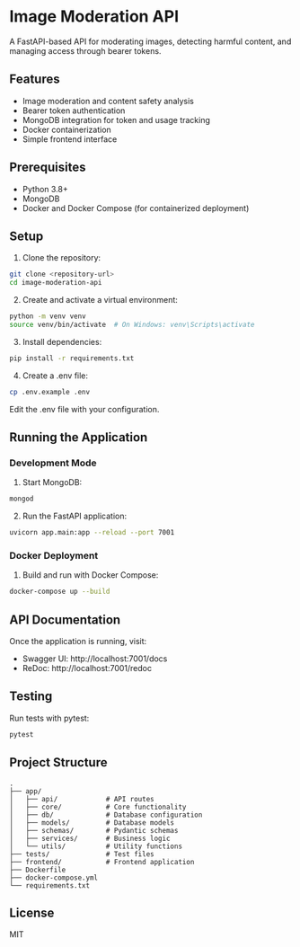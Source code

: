 # Image Moderation API

A FastAPI-based API for moderating images, detecting harmful content, and managing access through bearer tokens.

## Features

- Image moderation and content safety analysis
- Bearer token authentication
- MongoDB integration for token and usage tracking
- Docker containerization
- Simple frontend interface

## Prerequisites

- Python 3.8+
- MongoDB
- Docker and Docker Compose (for containerized deployment)

## Setup

1. Clone the repository:
```bash
git clone <repository-url>
cd image-moderation-api
```

2. Create and activate a virtual environment:
```bash
python -m venv venv
source venv/bin/activate  # On Windows: venv\Scripts\activate
```

3. Install dependencies:
```bash
pip install -r requirements.txt
```

4. Create a .env file:
```bash
cp .env.example .env
```
Edit the .env file with your configuration.

## Running the Application

### Development Mode

1. Start MongoDB:
```bash
mongod
```

2. Run the FastAPI application:
```bash
uvicorn app.main:app --reload --port 7001
```

### Docker Deployment

1. Build and run with Docker Compose:
```bash
docker-compose up --build
```

## API Documentation

Once the application is running, visit:
- Swagger UI: http://localhost:7001/docs
- ReDoc: http://localhost:7001/redoc

## Testing

Run tests with pytest:
```bash
pytest
```

## Project Structure

```
.
├── app/
│   ├── api/            # API routes
│   ├── core/           # Core functionality
│   ├── db/             # Database configuration
│   ├── models/         # Database models
│   ├── schemas/        # Pydantic schemas
│   ├── services/       # Business logic
│   └── utils/          # Utility functions
├── tests/              # Test files
├── frontend/           # Frontend application
├── Dockerfile
├── docker-compose.yml
└── requirements.txt
```

## License

MIT 